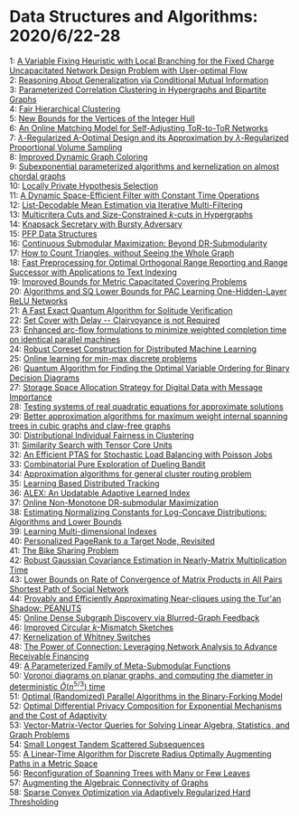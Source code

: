 # Data Structures and Algorithms: 2020/6/22-28  
1: [A Variable Fixing Heuristic with Local Branching for the Fixed Charge  Uncapacitated Network Design Problem with User-optimal Flow](https://doi.org/10.48550/arXiv.1504.03217)  
2: [Reasoning About Generalization via Conditional Mutual Information](https://doi.org/10.48550/arXiv.2001.09122)  
3: [Parameterized Correlation Clustering in Hypergraphs and Bipartite Graphs](https://doi.org/10.48550/arXiv.2002.09460)  
4: [Fair Hierarchical Clustering](https://doi.org/10.48550/arXiv.2006.10221)  
5: [New Bounds for the Vertices of the Integer Hull](https://doi.org/10.48550/arXiv.2006.10847)  
6: [An Online Matching Model for Self-Adjusting ToR-to-ToR Networks](https://doi.org/10.48550/arXiv.2006.11148)  
7: [$\lambda$-Regularized A-Optimal Design and its Approximation by  $\lambda$-Regularized Proportional Volume Sampling](https://doi.org/10.48550/arXiv.2006.11182)  
8: [Improved Dynamic Graph Coloring](https://doi.org/10.48550/arXiv.1904.12427)  
9: [Subexponential parameterized algorithms and kernelization on almost  chordal graphs](https://doi.org/10.48550/arXiv.2002.08226)  
10: [Locally Private Hypothesis Selection](https://doi.org/10.48550/arXiv.2002.09465)  
11: [A Dynamic Space-Efficient Filter with Constant Time Operations](https://doi.org/10.48550/arXiv.2005.01098)  
12: [List-Decodable Mean Estimation via Iterative Multi-Filtering](https://doi.org/10.48550/arXiv.2006.10715)  
13: [Multicritera Cuts and Size-Constrained $k$-cuts in Hypergraphs](https://doi.org/10.48550/arXiv.2006.11589)  
14: [Knapsack Secretary with Bursty Adversary](https://doi.org/10.48550/arXiv.2006.11607)  
15: [PFP Data Structures](https://doi.org/10.48550/arXiv.2006.11687)  
16: [Continuous Submodular Maximization: Beyond DR-Submodularity](https://doi.org/10.48550/arXiv.2006.11726)  
17: [How to Count Triangles, without Seeing the Whole Graph](https://doi.org/10.48550/arXiv.2006.11947)  
18: [Fast Preprocessing for Optimal Orthogonal Range Reporting and Range  Successor with Applications to Text Indexing](https://doi.org/10.48550/arXiv.2006.11978)  
19: [Improved Bounds for Metric Capacitated Covering Problems](https://doi.org/10.48550/arXiv.2006.12454)  
20: [Algorithms and SQ Lower Bounds for PAC Learning One-Hidden-Layer ReLU  Networks](https://doi.org/10.48550/arXiv.2006.12476)  
21: [A Fast Exact Quantum Algorithm for Solitude Verification](https://doi.org/10.48550/arXiv.1612.05317)  
22: [Set Cover with Delay -- Clairvoyance is not Required](https://doi.org/10.48550/arXiv.1807.08543)  
23: [Enhanced arc-flow formulations to minimize weighted completion time on  identical parallel machines](https://doi.org/10.48550/arXiv.1808.10661)  
24: [Robust Coreset Construction for Distributed Machine Learning](https://doi.org/10.48550/arXiv.1904.05961)  
25: [Online learning for min-max discrete problems](https://doi.org/10.48550/arXiv.1907.05944)  
26: [Quantum Algorithm for Finding the Optimal Variable Ordering for Binary  Decision Diagrams](https://doi.org/10.48550/arXiv.1909.12658)  
27: [Storage Space Allocation Strategy for Digital Data with Message  Importance](https://doi.org/10.48550/arXiv.2002.08428)  
28: [Testing systems of real quadratic equations for approximate solutions](https://doi.org/10.48550/arXiv.2006.09221)  
29: [Better approximation algorithms for maximum weight internal spanning  trees in cubic graphs and claw-free graphs](https://doi.org/10.48550/arXiv.2006.12561)  
30: [Distributional Individual Fairness in Clustering](https://doi.org/10.48550/arXiv.2006.12589)  
31: [Similarity Search with Tensor Core Units](https://doi.org/10.48550/arXiv.2006.12608)  
32: [An Efficient PTAS for Stochastic Load Balancing with Poisson Jobs](https://doi.org/10.48550/arXiv.2006.12670)  
33: [Combinatorial Pure Exploration of Dueling Bandit](https://doi.org/10.48550/arXiv.2006.12772)  
34: [Approximation algorithms for general cluster routing problem](https://doi.org/10.48550/arXiv.2006.12929)  
35: [Learning Based Distributed Tracking](https://doi.org/10.48550/arXiv.2006.12943)  
36: [ALEX: An Updatable Adaptive Learned Index](https://doi.org/10.48550/arXiv.1905.08898)  
37: [Online Non-Monotone DR-submodular Maximization](https://doi.org/10.48550/arXiv.1909.11426)  
38: [Estimating Normalizing Constants for Log-Concave Distributions:  Algorithms and Lower Bounds](https://doi.org/10.48550/arXiv.1911.03043)  
39: [Learning Multi-dimensional Indexes](https://doi.org/10.48550/arXiv.1912.01668)  
40: [Personalized PageRank to a Target Node, Revisited](https://doi.org/10.48550/arXiv.2006.11876)  
41: [The Bike Sharing Problem](https://doi.org/10.48550/arXiv.2006.13241)  
42: [Robust Gaussian Covariance Estimation in Nearly-Matrix Multiplication  Time](https://doi.org/10.48550/arXiv.2006.13312)  
43: [Lower Bounds on Rate of Convergence of Matrix Products in All Pairs  Shortest Path of Social Network](https://doi.org/10.48550/arXiv.2006.13412)  
44: [Provably and Efficiently Approximating Near-cliques using the Tur\'an  Shadow: PEANUTS](https://doi.org/10.48550/arXiv.2006.13483)  
45: [Online Dense Subgraph Discovery via Blurred-Graph Feedback](https://doi.org/10.48550/arXiv.2006.13642)  
46: [Improved Circular $k$-Mismatch Sketches](https://doi.org/10.48550/arXiv.2006.13673)  
47: [Kernelization of Whitney Switches](https://doi.org/10.48550/arXiv.2006.13684)  
48: [The Power of Connection: Leveraging Network Analysis to Advance  Receivable Financing](https://doi.org/10.48550/arXiv.2006.13738)  
49: [A Parameterized Family of Meta-Submodular Functions](https://doi.org/10.48550/arXiv.2006.13754)  
50: [Voronoi diagrams on planar graphs, and computing the diameter in  deterministic $\tilde{O}(n^{5/3})$ time](https://doi.org/10.48550/arXiv.1704.02793)  
51: [Optimal (Randomized) Parallel Algorithms in the Binary-Forking Model](https://doi.org/10.48550/arXiv.1903.04650)  
52: [Optimal Differential Privacy Composition for Exponential Mechanisms and  the Cost of Adaptivity](https://doi.org/10.48550/arXiv.1909.13830)  
53: [Vector-Matrix-Vector Queries for Solving Linear Algebra, Statistics, and  Graph Problems](https://doi.org/10.48550/arXiv.2006.14015)  
54: [Small Longest Tandem Scattered Subsequences](https://doi.org/10.48550/arXiv.2006.14029)  
55: [A Linear-Time Algorithm for Discrete Radius Optimally Augmenting Paths  in a Metric Space](https://doi.org/10.48550/arXiv.2006.14093)  
56: [Reconfiguration of Spanning Trees with Many or Few Leaves](https://doi.org/10.48550/arXiv.2006.14309)  
57: [Augmenting the Algebraic Connectivity of Graphs](https://doi.org/10.48550/arXiv.2006.14449)  
58: [Sparse Convex Optimization via Adaptively Regularized Hard Thresholding](https://doi.org/10.48550/arXiv.2006.14571)  